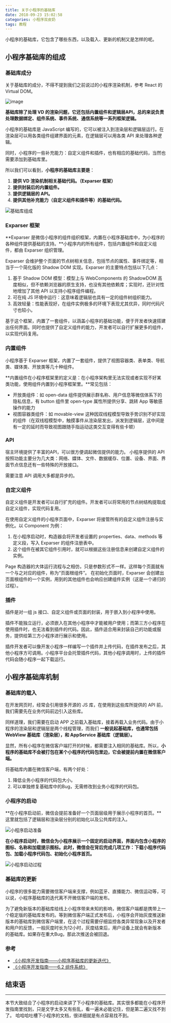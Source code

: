 ```yaml
---
title: 关于小程序的基础库
date: 2018-09-23 15:02:58
categories: 小程序双皮奶
tags: 教程
---
```

小程序的基础库，它包含了哪些东西，以及载入、更新的机制又是怎样的呢。
<!--more-->

## 小程序基础库的组成

### 基础库成分
关于基础库的成分，不得不提到我们之前说过的小程序渲染机制，参考 React 的 Virtual DOM。

![image](https://github-imglib-1255459943.cos.ap-chengdu.myqcloud.com/13333.png)

**基础库除了处理 VD 的渲染问题，它还包括内置组件和逻辑层API，总的来说负责处理数据绑定、组件系统、事件系统、通信系统等一系列框架逻辑。**

小程序的基础库是 JavaScript 编写的，它可以被注入到渲染层和逻辑层运行。在渲染层可以用各类组件组建界面的元素，在逻辑层可以用各类 API 来处理各种逻辑。

同时，小程序的一些补充能力：自定义组件和插件，也有相应的基础代码，当然也需要添加到基础库里。

所以我们可以看到，**小程序的基础库主要是**：
1. **提供 VD 渲染机制相关基础代码。（Exparser 框架）**
2. **提供封装后的内置组件。**
3. **提供逻辑层的 API。**
4. **提供其他补充能力（自定义组件和插件等）的基础代码。**

![基础库组成](https://github-imglib-1255459943.cos.ap-chengdu.myqcloud.com/124154.jpg)

### Exparser 框架
**Exparser 是微信小程序的组件组织框架，内置在小程序基础库中，为小程序的各种组件提供基础的支持。**小程序内的所有组件，包括内置组件和自定义组件，都由 Exparser 组织管理。

Exparser 会维护整个页面的节点树相关信息，包括节点的属性、事件绑定等，相当于一个简化版的 Shadow DOM 实现。Exparser 的主要特点包括以下几点：
1. 基于 Shadow DOM 模型：模型上与 WebComponents 的 ShadowDOM 高度相似，但不依赖浏览器的原生支持，也没有其他依赖库；实现时，还针对性地增加了其他 API 以支持小程序组件编程。
2. 可在纯 JS 环境中运行：这意味着逻辑层也具有一定的组件树组织能力。
3. 高效轻量：性能表现好，在组件实例极多的环境下表现尤其优异，同时代码尺寸也较小。

基于这个框架，内置了一套组件，以涵盖小程序的基础功能，便于开发者快速搭建出任何界面。同时也提供了自定义组件的能力，开发者可以自行扩展更多的组件，以实现代码复用。

### 内置组件
小程序基于 Exparser 框架，内置了一套组件，提供了视图容器类、表单类、导航类、媒体类、开放类等几十种组件。

**内置组件在小程序框架里的定义是：在小程序架构里无法实现或者实现不好某类功能，使用组件内置到小程序框架里。**常见包括：
- 开放类组件：如 open-data 组件提供展示群名称、用户信息等微信体系下的隐私信息，有 button 组件里 open-type 属性所提供分享、跳转 App 等敏感操作的能力
- 视图容器类组件：如 movable-view 这种因双线程模型导致手势识别不好实现的组件（在双线程模型中，触摸事件从渲染层发出，派发到逻辑层，这中间是有一定的延时而导致视图跟随手指运动这类交互变得有些卡顿）

### API
宿主环境提供了丰富的API，可以很方便调起微信提供的能力。
小程序提供的 API 按照功能主要分为几大类：网络、媒体、文件、数据缓存、位置、设备、界面、界面节点信息还有一些特殊的开放接口。

需要注意 API 调用大多都是异步的。

### 自定义组件
自定义组件是开发者可以自行扩充的组件。开发者可以将常用的节点树结构提取成自定义组件，实现代码复用。

在使用自定义组件的小程序页面中，Exparser 将接管所有的自定义组件注册与实例化。以 Component 为例：
1. 在小程序启动时，构造器会将开发者设置的 properties、data、methods 等定义段，写入 Exparser 的组件注册表中。
2. 这个组件在被其它组件引用时，就可以根据这些注册信息来创建自定义组件的实例。

Page 构造器的大体运行流程与之相仿，只是参数形式不一样。这样每个页面就有一个与之对应的组件，称为“页面根组件”。
在初始化页面时，Exparser 会创建出页面根组件的一个实例，用到的其他组件也会响应创建组件实例（这是一个递归的过程）。

### 插件
插件是对一组 js 接口、自定义组件或页面的封装，用于嵌入到小程序中使用。

插件不能独立运行，必须嵌入在其他小程序中才能被用户使用；而第三方小程序在使用插件时，也无法看到插件的代码。因此，插件适合用来封装自己的功能或服务，提供给第三方小程序进行展示和使用。

插件开发者可以像开发小程序一样编写一个插件并上传代码，在插件发布之后，其他小程序方可调用。小程序平台会托管插件代码，其他小程序调用时，上传的插件代码会随小程序一起下载运行。

## 小程序基础库机制

### 基础库的载入
在开发网页时，经常会引用很多开源的 JS 库，在使用到这些库所提供的 API 前，我们需要先在业务代码前边引入这些库。

同样道理，我们需要在启动 APP 之前载入基础库，接着再载入业务代码。由于小程序的渲染层和逻辑层是两个线程管理，而我们 **一般说起基础库，也通常包括 WebView 基础库（渲染层），和 AppService 基础库（逻辑层）。**

显然，所有小程序在微信客户端打开的时候，都需要注入相同的基础库。所以，**小程序的基础库不会被打包在某个小程序的代码包里边，它会被提前内置在微信客户端。**

将基础库内置在微信客户端，有两个好处：
1. 降低业务小程序的代码包大小。
2. 可以单独修复基础库中的Bug，无需修改到业务小程序的代码包。

### 小程序的启动
**在小程序启动前，微信会提前准备好一个页面层级用于展示小程序的首页。**这里就包括了逻辑层和渲染层分别的初始化以及公共库的注入。

![小程序启动准备](https://github-imglib-1255459943.cos.ap-chengdu.myqcloud.com/1537455257%281%29.jpg)

**在小程序启动时，微信会为小程序展示一个固定的启动界面，界面内包含小程序的图标、名称和加载提示图标。此时，微信会在背后完成几项工作：下载小程序代码包、加载小程序代码包、初始化小程序首页。**

![小程序启动过程](https://github-imglib-1255459943.cos.ap-chengdu.myqcloud.com/777.png)


### 基础库的更新
小程序的很多能力需要微信客户端来支撑，例如蓝牙、直播能力、微信运动等，可以说，小程序基础库的迭代离不开微信客户端的发布。

为了避免新版本的基础库给线上小程序带来未知的影响，微信客户端都是携带上一个稳定版的基础库发布的。等到微信客户端正式发布后，小程序会开始灰度推送新版本的基础库到微信客户端里，在这个过程需要仔细监控各类异常现象以及开发者和用户的反馈，一般灰度时长为12小时，灰度结束后，用户设备上就会有新版本的基础库。如果存在重大Bug，那此次推送会被回退。


### 参考
- [《小程序开发指南——小程序基础库的更新迭代》](https://developers.weixin.qq.com/ebook?action=get_post_info&token=935589521&volumn=1&lang=zh_CN&book=miniprogram&docid=000c8e5f95c1c88b00865be425b00a)
- [《小程序开发指南——6.2 组件系统》](https://developers.weixin.qq.com/ebook?action=get_post_info&token=935589521&volumn=1&lang=zh_CN&book=miniprogram&docid=0000aac998c9b09b00863377251c0a)


## 结束语
---
本节大致结合了小程序的启动来讲了下小程序的基础库。其实很多都能在小程序开发指南里找到，只是文字太多又有些乱，看一遍未必能记住，但是第二遍又找不到了。
哈哈哈吐槽下小程序的文档，很详细就是有点容易找不到。